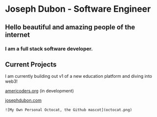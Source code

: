 # Joseph Dubon - Software Engineer

## Hello beautiful and amazing people of the internet

### I am a full stack software developer.

## Current Projects
I am currently building out v1 of a new education platform and diving into web3!

[americoders.org](https://americoders.org) (in development)

[josephdubon.com](https://www.josephdubon.com)

    ![My Own Personal Octocat, the Github mascot](octocat.png)
